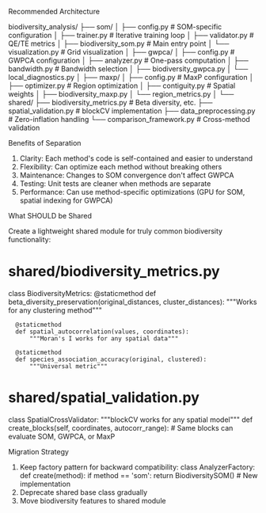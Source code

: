   Recommended Architecture

  biodiversity_analysis/
  ├── som/
  │   ├── config.py          # SOM-specific configuration
  │   ├── trainer.py         # Iterative training loop
  │   ├── validator.py       # QE/TE metrics
  │   ├── biodiversity_som.py # Main entry point
  │   └── visualization.py   # Grid visualization
  │
  ├── gwpca/
  │   ├── config.py          # GWPCA configuration
  │   ├── analyzer.py        # One-pass computation
  │   ├── bandwidth.py       # Bandwidth selection
  │   ├── biodiversity_gwpca.py
  │   └── local_diagnostics.py
  │
  ├── maxp/
  │   ├── config.py          # MaxP configuration
  │   ├── optimizer.py       # Region optimization
  │   ├── contiguity.py      # Spatial weights
  │   ├── biodiversity_maxp.py
  │   └── region_metrics.py
  │
  └── shared/
      ├── biodiversity_metrics.py  # Beta diversity, etc.
      ├── spatial_validation.py    # blockCV implementation
      ├── data_preprocessing.py    # Zero-inflation handling
      └── comparison_framework.py  # Cross-method validation

  Benefits of Separation

  1. Clarity: Each method's code is self-contained and easier to understand
  2. Flexibility: Can optimize each method without breaking others
  3. Maintenance: Changes to SOM convergence don't affect GWPCA
  4. Testing: Unit tests are cleaner when methods are separate
  5. Performance: Can use method-specific optimizations (GPU for SOM, spatial indexing for GWPCA)

  What SHOULD be Shared

  Create a lightweight shared module for truly common biodiversity functionality:

  # shared/biodiversity_metrics.py
  class BiodiversityMetrics:
      @staticmethod
      def beta_diversity_preservation(original_distances, cluster_distances):
          """Works for any clustering method"""

      @staticmethod
      def spatial_autocorrelation(values, coordinates):
          """Moran's I works for any spatial data"""

      @staticmethod
      def species_association_accuracy(original, clustered):
          """Universal metric"""

  # shared/spatial_validation.py  
  class SpatialCrossValidator:
      """blockCV works for any spatial model"""
      def create_blocks(self, coordinates, autocorr_range):
          # Same blocks can evaluate SOM, GWPCA, or MaxP

  Migration Strategy

  1. Keep factory pattern for backward compatibility:
  class AnalyzerFactory:
      def create(method):
          if method == 'som':
              return BiodiversitySOM()  # New implementation
  2. Deprecate shared base class gradually
  3. Move biodiversity features to shared module